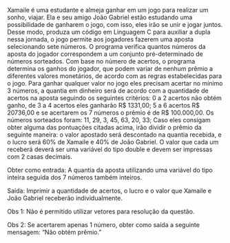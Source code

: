 Xamaile é uma estudante e almeja ganhar em um jogo para realizar um sonho, viajar. Ela e seu amigo João Gabriel estão estudando uma possibilidade de ganharem o jogo, com isso, eles irão se unir e jogar juntos. 
Desse modo, produza um código em Linguagem C para auxiliar a dupla nessa jornada, o jogo permite aos jogadores fazerem uma aposta selecionando sete números. O programa verifica quantos números da aposta do jogador correspondem a um conjunto pré-determinado 
de números sorteados. Com base no número de acertos, o programa determina os ganhos do jogador, que podem variar de nenhum prêmio a diferentes valores monetários, de acordo com as regras estabelecidas para o jogo. 
Para ganhar qualquer valor no jogo eles precisam acertar no mínimo 3 números, a quantia em dinheiro será de acordo com a quantidade de acertos na aposta seguindo 
os seguintes critérios: 0 a 2 acertos não obtém ganho, de 3 a 4 acertos eles ganharão R$ 1331,00; 5 a 6 acertos R$ 20736,00 e se acertarem os 7 números o prêmio é de R$ 100.000,00. Os números sorteados foram: 11, 29, 3, 45, 63, 20, 33; 
Caso eles consigam obter alguma das pontuações citadas acima, irão dividir o prêmio da seguinte maneira: o valor apostado será descontado na quantia recebida, e o lucro será 60% de Xamaile e 40% de João Gabriel. 
O valor que cada um receberá deverá ser uma variável do tipo double e devem ser impressas com 2 casas decimais.

Obter como entrada: A quantia da aposta utilizando uma variável do tipo inteira seguida dos 7 números também inteiros.

Saída: Imprimir a quantidade de acertos, o lucro e o valor que Xamaile e João Gabriel receberão individualmente.

Obs 1: Não é permitido utilizar vetores para resolução da questão.

Obs 2: Se acertarem apenas 1 número, obter como saída a seguinte mensagem: “Não obtém prêmio.”
